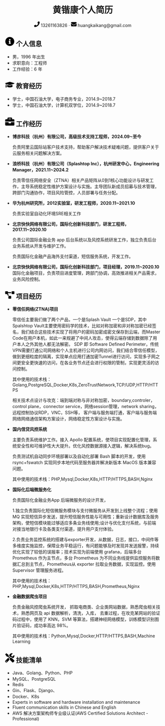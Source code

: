 
<center>
     <h1>黄锴康个人简历</h1>
     <div>
         <span>
             <img src="assets/phone-solid.svg" width="18px">
             13261163826
         </span>
         ·
         <span>
             <img src="assets/envelope-solid.svg" width="18px">
             huangkaikang@gmail.com
         </span>
     </div>
 </center>
 
<span>


## <img src="assets/info-circle-solid.svg" width="30px"> 个人信息 

 - 男，1996 年出生
 - 求职意向：工程师
 - 工作经验：6 年

## <img src="assets/graduation-cap-solid.svg" width="30px"> 教育经历

- 学士，中国石油大学，电子商务专业，2014.9~2018.7
- 学士，中国石油大学，计算机双学位，2014.9~2018.7


## <img src="assets/briefcase-solid.svg" width="30px"> 工作经历

- **博彦科技（杭州）有限公司，高级技术支持工程师，2024.09~至今**
  
  负责阿里云国际站客户技术支持，帮助客户解决技术疑难问题，提供客户关于云服务相关问题解决方案。

- **浪桥科技（杭州）有限公司（Splashtop Inc），杭州研发中心，Engineering Manager，2021.11~2024.2**
  
  负责零信任网络安全（ZTNA）相关产品矩阵从0到1核心功能设计与研发工作，主导系统稳定性维护方案设计与实施。主导团队新成员招募与技术管理，跨部门沟通协作，项目风险管控，人员部署与任务分配。

- **华为杭州研究所，2012实验室，研发工程师，2020.11~2021.10**
  
    负责实验室自动化环境SRE相关工作

- **北京快快网络有限公司，国际化创新科技部门，研发工程师，2017.11~2020.10**

    负责公司国际金融业务 app 后台系统以及风控系统研发工作，独立负责后台业务系统从开发与维护工作。
    
    负责国际化金融产品海外支付渠道，短信服务系统，开发工作。

- **北京快快网络有限公司，国际化创新科技部门，项目经理，2019.11~2020.10**
    国际化金融项目，负责项目进度管理，跨部门协调，高效推进相关产品需求，业务风险控制。

## <img src="assets/project-diagram-solid.svg" width="30px"> 项目经历


- **零信任网络(ZTNA)项目**

    零信任主要我们做了两个产品，一个是Splash Vault 一个是SDP，其中Spalshtop Vault主要使用密码学的技术，比如对称加密和非对称加密已经签名，我们结合这些技术实现了将用户的密码加密成密文保存到云端，而Master Code在用户本机，如此一来规避了中间人攻击，使得云端存储到数据除了用户本人之外其他人都无法解密。
    SDP 即 Software Defined Perimeter，传统VPN需要打通公司网络和个人主机进行公司内网访问，我们结合零信任模型，做到更细粒度的隔离，实现单点应用打通加密Tunnel进行访问，实现多子网之间更安全更快速的访问，在各业务节点还会进行权限的管制，实现更灵活的访问控制。

    其中使用的技术栈：Golang,PostgreSQL,Docker,K8s,ZeroTrustNetwork,TCP/UDP,HTTP/HTTPS

    相关技术点设计与攻克：端到端对称与非对称加密，boundary,controler，control plane，connector service，网络session管理，network sharing，远程控制协议RDP，VNC，SSH等，
    客户端与服务端打通，客户端与服务端网络网络通信架构方案设计，网络稳定性方案设计与实施。

    
- **国内信贷风控系统**
  
    主要负责系统维护工作。接入 Apollo 配置系统，使项目实现配置化管理，系统安全性和可维护性大大提升。优化风控数据源接入逻辑，解决系统bug。

    负责测试机自动同步环境部署以及自动化部署 Bash 脚本的开发，使用 rsync+fswatch 实现同步本地代码至服务器并解决新版本 MacOS 版本兼容问题。

    其中使用的技术栈：PHP,Mysql,Docker,K8s,HTTP/HTTPS,BASH,Nginx

- **国际化后端微服务化**
  
    负责国际化金融业务App 后端微服务的设计开发，
    
    1.独立负责国际化短信微服务模块与支付微服务从开发到上线整个流程；使用 MQ 实现短信异步发送，提升短信服务性能与可用性；重新设计数据库及服务架构，使短信模块能过够适应多条业务线使用;设计与优化支付系统，与前端对接当地银行卡及各类支付渠道，提升用户支付体验。
    
    2.负责业务监控系统的搭建与exporter开发，从数据，日志，接口，中间件等多维度实施监控，保障业务平稳运行，有问题能够及时发现并发送报警，持续优化实现了较低的误报率；技术实现为前端使用 grafana，后端多台 Prometheus 作为主节点，多台 Prometheus 为不同业务线提供监控服务将数据汇总到主节点，Prometheus从 exporter 拉取业务数据，实现监控。使用 Supervisor 管理服务进程。

    其中使用的技术栈：PHP,Mysql,Docker,K8s,HTTP/HTTPS,BASH,Prometheus,Nginx
    
- **金融数据爬虫项目**

    负责金融风控爬虫系统开发，
    抓取电商类、企业类网站数据，熟悉爬虫相关技术，熟悉网页及 api 数据解析，清洗，入库，
    ​去重过程，在攻克某网站的验证码过程中，使用了 KNN，SVM 等算法，搭建神经网络模型，训练模型识别图片验证码，成功率高达 98%。

    其中使用的技术栈：Python,Mysql,Docker,HTTP/HTTPS,BASH,Machine Learning


## <img src="assets/tools-solid.svg" width="30px"> 技能清单

- Java、Golang、Python、PHP
- MySQL、PostgreSQL
- Redis
- Gin、Flask、Django、
- Docker、K8s
- Experts in software and hardware installation and maintenance
- Fluent communication skills in Chinese and English
- AWS 解决方案架构师专业级认证(AWS Certified Solutions Architect - Professional)

